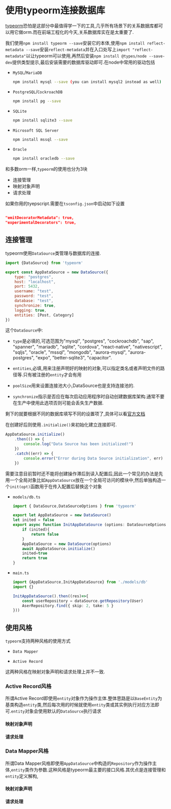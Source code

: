 # 使用typeorm连接数据库

[typeorm](https://typeorm.io/)恐怕是这部分中最值得学一下的工具,几乎所有场景下的关系数据库都可以用它做orm.而在前端工程化的今天,关系数据库实在是太重要了.

我们使用`npm install typeorm --save`安装它的本体,使用`npm install reflect-metadata --save`安装`reflect-metadata`并在入口处写上`import "reflect-metadata"`以让typeorm可以使用,再然后安装`npm install @types/node --save-dev`提供类型提示,最后安装需要的数据库驱动即可.在node中常用的驱动包括

+ `MySQL`/`MariaDB`

    ```bash
    npm install mysql --save (you can install mysql2 instead as well)
    ```

+ `PostgreSQL`/`CockroachDB`

    ```bash
    npm install pg --save
    ```

+ `SQLite`

    ```bash
    npm install sqlite3 --save
    ```

+ `Microsoft SQL Server`

    ```bash
    npm install mssql --save
    ```

+ `Oracle`

    ```bash
    npm install oracledb --save
    ```

和多数orm一样,`typeorm`的使用也分为3块

+ 连接管理
+ 映射对象声明
+ 请求处理

如果你用的tyepscript.需要在`tsconfig.json`中启动如下设置

```json

"emitDecoratorMetadata": true,
"experimentalDecorators": true,
```

## 连接管理

typeorm使用`DataSource`类管理与数据库的连接.

```js
import {DataSource} from 'typeorm'

export const AppDataSource = new DataSource({
    type: "postgres",
    host: "localhost",
    port: 5432,
    username: "test",
    password: "test",
    database: "test",
    synchronize: true,
    logging: true,
    entities: [Post, Category]
})
```

这个`DataSource`中:

+ `type`是必填的,可选范围为"mysql", "postgres", "cockroachdb", "sap", "spanner", "mariadb", "sqlite", "cordova", "react-native", "nativescript", "sqljs", "oracle", "mssql", "mongodb", "aurora-mysql", "aurora-postgres", "expo", "better-sqlite3", "capacitor".

+ `entities`,必填,用来注册声明好的映射的对象,可以指定类名或者声明文件的路径等.只有被注册的`entity`才会有用

+ `poolSize`用来设置连接池大小,DataSource也是支持连接池的.

+ `synchronize`指示是否应在每次启动应用程序时自动创建数据库架构.通常不要在生产中使用此选项否则可能会丢失生产数据.

剩下的就要根据不同的数据库填写不同的设置项了,具体可以看[官方文档](https://typeorm.io/data-source-options#what-is-datasourceoptions)

在创建好后则使用`.initialize()`来初始化建立连接即可.


```js
AppDataSource.initialize()
    .then(() => {
        console.log("Data Source has been initialized!")
    })
    .catch((err) => {
        console.error("Error during Data Source initialization", err)
    })
```

需要注意目前暂时还不能将创建操作滞后到读入配置后,因此一个常见的办法是先用一个全局对象比如`AppDataSource`放在一个全局可访问的模块中,然后单独构造一个`init(opt)`函数用于在传入配置后替换这个对象

+ `models/db.ts`

    ```ts
    import { DataSource,DataSourceOptions } from 'typeorm'

    export let AppDataSource = new DataSource()
    let inited = false
    export async function InitAppDataSource (options: DataSourceOptions): boolean {
        if (inited){
            return false
        }
        AppDataSource = new DataSource(options)
        await AppDataSource.initialize()
        inited=true
        return true
    }
    ```


+ `main.ts`


    ```ts
    import {AppDataSource,InitAppDataSource} from './models/db'
    import {}

    InitAppDataSource().then((res)=>{
        const userRepository = dataSource.getRepository(User)
        AserRepository.find({ skip: 2, take: 5 }
    }))
    ```

## 使用风格

`typeorm`支持两种风格的使用方式

+ `Data Mapper`

+ `Active Record`

这两种风格在映射对象声明和请求处理上并不一致.

### Active Record风格

所谓Active Record即使用`entity`对象作为操作主体.整体思路是以`BaseEntity`为基类构造`entity`类,然后每次用的时候就使用`entity`类或其实例执行对应方法即可.`entity`对象会使用默认的`DataSource`执行请求

#### 映射对象声明


#### 请求处理 

### Data Mapper风格

所谓Data Mapper风格即使用`AppDataSource`中构造的`Repository`作为操作主体,`entity`类作为参数.这种风格是typeorm最主要的接口风格.其优点是连接管理和`entity`定义解构,

#### 映射对象声明


#### 请求处理
